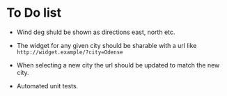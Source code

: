 # To Do list

* Wind deg shuld be shown as directions east, north etc.

* The widget for any given city should be sharable with a url like `http://widget.example/?city=Odense`

* When selecting a new city the url should be updated to match the new city.

* Automated unit tests.

